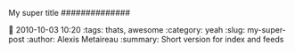 My super title
##############

:date: 2010-10-03 10:20
:tags: thats, awesome
:category: yeah
:slug: my-super-post
:author: Alexis Metaireau
:summary: Short version for index and feeds
